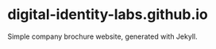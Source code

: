 digital-identity-labs.github.io
===============================

Simple company brochure website, generated with Jekyll.
